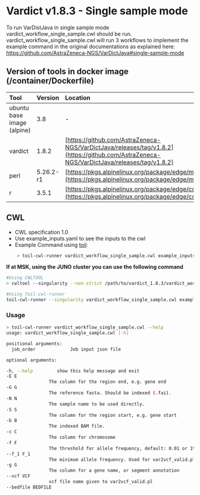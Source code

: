 # Vardict v1.8.3 - Single sample mode
To run VarDistJava in single sample mode vardict_workflow_single_sample.cwl should be run. vardict_workflow_single_sample.cwl will run 3 workflows to implement the example command in the original documentations as explained here:
https://github.com/AstraZeneca-NGS/VarDictJava#single-sample-mode



## Version of tools in docker image \(/container/Dockerfile\)

| Tool | Version | Location |
| :--- | :--- | :--- |
| ubuntu base image (alpine) | 3.8 | - |
| vardict | 1.8.2 | [https://github.com/AstraZeneca-NGS/VarDictJava/releases/tag/v1.8.2](https://github.com/AstraZeneca-NGS/VarDictJava/releases/tag/v1.8.2) |
| perl | 5.26.2-r1 | [https://pkgs.alpinelinux.org/package/edge/main/aarch64/perl](https://pkgs.alpinelinux.org/package/edge/main/aarch64/perl) |
| r | 3.5.1 | [https://pkgs.alpinelinux.org/package/edge/community/x86/R](https://pkgs.alpinelinux.org/package/edge/community/x86/R) |

## CWL

* CWL specification 1.0
* Use example\_inputs.yaml to see the inputs to the cwl
* Example Command using [toil](https://toil.readthedocs.io):

```bash
    > toil-cwl-runner vardict_workflow_single_sample.cwl example_inputs.yaml
```

**If at MSK, using the JUNO cluster you can use the following command**

```bash
#Using CWLTOOL
> cwltool --singularity --non-strict /path/to/vardict_1.8.3/vardict_workflow_single_sample.cwl /path/to/inputs.yaml

#Using Toil-cwl-runner
toil-cwl-runner --singularity vardict_workflow_single_sample.cwl example_inputs.yaml
```

### Usage

```bash
> toil-cwl-runner vardict_workflow_single_sample.cwl --help
usage: vardict_workflow_single_sample.cwl [-h]

positional arguments:
  job_order             Job input json file

optional arguments:

-h, --help         show this help message and exit
-E E
                The column for the region end, e.g. gene end
-G G
                The reference fasta. Should be indexed (.fai).
-N N
                The sample name to be used directly.
-S S
                The column for the region start, e.g. gene start
-b B
                The indexed BAM file.
-c C
                The column for chromosome
-f F
                The threshold for allele frequency, default: 0.01 or 1%
--f_1 F_1
                The minimum allele frequency. Used for var2vcf_valid.pl
-g G
                The column for a gene name, or segment annotation
--vcf VCF
                vcf file name given to var2vcf_valid.pl
--bedfile BEDFILE
```
